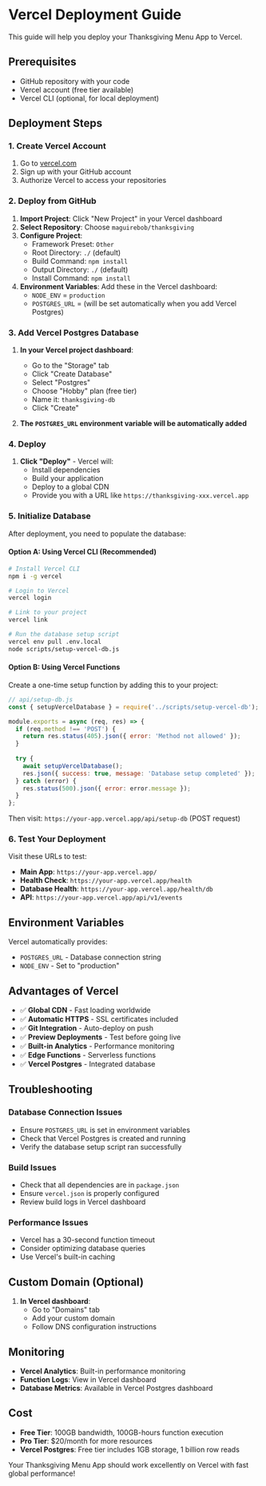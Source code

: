 # Vercel Deployment Guide

This guide will help you deploy your Thanksgiving Menu App to Vercel.

## Prerequisites

- GitHub repository with your code
- Vercel account (free tier available)
- Vercel CLI (optional, for local deployment)

## Deployment Steps

### 1. Create Vercel Account

1. Go to [vercel.com](https://vercel.com)
2. Sign up with your GitHub account
3. Authorize Vercel to access your repositories

### 2. Deploy from GitHub

1. **Import Project**: Click "New Project" in your Vercel dashboard
2. **Select Repository**: Choose `maguirebob/thanksgiving`
3. **Configure Project**:
   - Framework Preset: `Other`
   - Root Directory: `./` (default)
   - Build Command: `npm install`
   - Output Directory: `./` (default)
   - Install Command: `npm install`
4. **Environment Variables**: Add these in the Vercel dashboard:
   - `NODE_ENV` = `production`
   - `POSTGRES_URL` = (will be set automatically when you add Vercel Postgres)

### 3. Add Vercel Postgres Database

1. **In your Vercel project dashboard**:
   - Go to the "Storage" tab
   - Click "Create Database"
   - Select "Postgres"
   - Choose "Hobby" plan (free tier)
   - Name it: `thanksgiving-db`
   - Click "Create"

2. **The `POSTGRES_URL` environment variable will be automatically added**

### 4. Deploy

1. **Click "Deploy"** - Vercel will:
   - Install dependencies
   - Build your application
   - Deploy to a global CDN
   - Provide you with a URL like `https://thanksgiving-xxx.vercel.app`

### 5. Initialize Database

After deployment, you need to populate the database:

#### Option A: Using Vercel CLI (Recommended)

```bash
# Install Vercel CLI
npm i -g vercel

# Login to Vercel
vercel login

# Link to your project
vercel link

# Run the database setup script
vercel env pull .env.local
node scripts/setup-vercel-db.js
```

#### Option B: Using Vercel Functions

Create a one-time setup function by adding this to your project:

```javascript
// api/setup-db.js
const { setupVercelDatabase } = require('../scripts/setup-vercel-db');

module.exports = async (req, res) => {
  if (req.method !== 'POST') {
    return res.status(405).json({ error: 'Method not allowed' });
  }
  
  try {
    await setupVercelDatabase();
    res.json({ success: true, message: 'Database setup completed' });
  } catch (error) {
    res.status(500).json({ error: error.message });
  }
};
```

Then visit: `https://your-app.vercel.app/api/setup-db` (POST request)

### 6. Test Your Deployment

Visit these URLs to test:

- **Main App**: `https://your-app.vercel.app/`
- **Health Check**: `https://your-app.vercel.app/health`
- **Database Health**: `https://your-app.vercel.app/health/db`
- **API**: `https://your-app.vercel.app/api/v1/events`

## Environment Variables

Vercel automatically provides:
- `POSTGRES_URL` - Database connection string
- `NODE_ENV` - Set to "production"

## Advantages of Vercel

- ✅ **Global CDN** - Fast loading worldwide
- ✅ **Automatic HTTPS** - SSL certificates included
- ✅ **Git Integration** - Auto-deploy on push
- ✅ **Preview Deployments** - Test before going live
- ✅ **Built-in Analytics** - Performance monitoring
- ✅ **Edge Functions** - Serverless functions
- ✅ **Vercel Postgres** - Integrated database

## Troubleshooting

### Database Connection Issues
- Ensure `POSTGRES_URL` is set in environment variables
- Check that Vercel Postgres is created and running
- Verify the database setup script ran successfully

### Build Issues
- Check that all dependencies are in `package.json`
- Ensure `vercel.json` is properly configured
- Review build logs in Vercel dashboard

### Performance Issues
- Vercel has a 30-second function timeout
- Consider optimizing database queries
- Use Vercel's built-in caching

## Custom Domain (Optional)

1. **In Vercel dashboard**:
   - Go to "Domains" tab
   - Add your custom domain
   - Follow DNS configuration instructions

## Monitoring

- **Vercel Analytics**: Built-in performance monitoring
- **Function Logs**: View in Vercel dashboard
- **Database Metrics**: Available in Vercel Postgres dashboard

## Cost

- **Free Tier**: 100GB bandwidth, 100GB-hours function execution
- **Pro Tier**: $20/month for more resources
- **Vercel Postgres**: Free tier includes 1GB storage, 1 billion row reads

Your Thanksgiving Menu App should work excellently on Vercel with fast global performance!
